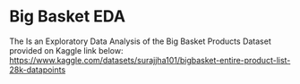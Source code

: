 # Big Basket EDA
The Is an Exploratory Data Analysis of the Big Basket Products Dataset provided on Kaggle
link below:
https://www.kaggle.com/datasets/surajjha101/bigbasket-entire-product-list-28k-datapoints
